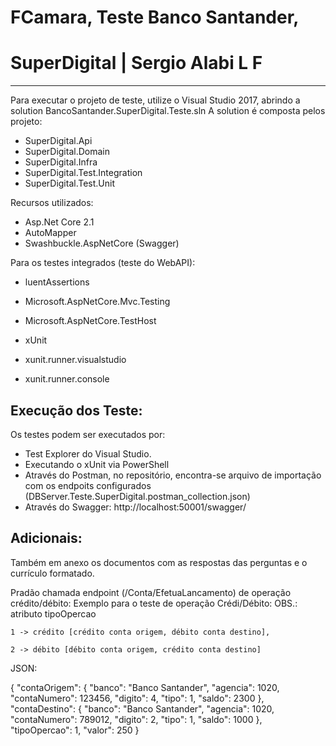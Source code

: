 # FCamara, Teste Banco Santander, 
# SuperDigital | Sergio Alabi L F
------------------------------------------------------------------------------------

Para executar o projeto de teste, utilize o Visual Studio 2017, abrindo a solution BancoSantander.SuperDigital.Teste.sln
A solution é composta pelos projeto:
- SuperDigital.Api
- SuperDigital.Domain	
- SuperDigital.Infra
- SuperDigital.Test.Integration
- SuperDigital.Test.Unit



Recursos utilizados:
- Asp.Net Core 2.1
- AutoMapper
- Swashbuckle.AspNetCore (Swagger)


Para os testes integrados (teste do WebAPI):
- luentAssertions
- Microsoft.AspNetCore.Mvc.Testing
- Microsoft.AspNetCore.TestHost

- xUnit
- xunit.runner.visualstudio
- xunit.runner.console


Execução dos Teste:
----------------------

Os testes podem ser executados por:
- Test Explorer do Visual Studio.
- Executando o xUnit via PowerShell
- Através do Postman, no repositório, encontra-se arquivo de importação com os endpoits configurados (DBServer.Teste.SuperDigital.postman_collection.json)
- Através do Swagger: http://localhost:50001/swagger/

Adicionais:
--------------------
Também em anexo os documentos com as respostas das perguntas e o currículo formatado.


Pradão chamada endpoint (/Conta/EfetuaLancamento) de operação crédito/débito:
Exemplo para o teste de operação Crédi/Débito:
OBS.: atributo tipoOpercao 
                           
    1 -> crédito [crédito conta origem, débito conta destino], 
     
    2 -> débito [débito conta origem, crédito conta destino]


JSON:

{
  "contaOrigem": {
    "banco": "Banco Santander",
    "agencia": 1020,
    "contaNumero": 123456,
    "digito": 4,
    "tipo": 1,
    "saldo": 2300
  },
  "contaDestino": {
    "banco": "Banco Santander",
    "agencia": 1020,
    "contaNumero": 789012,
    "digito": 2,
    "tipo": 1,
    "saldo": 1000
  },
  "tipoOpercao": 1,
  "valor": 250
}
